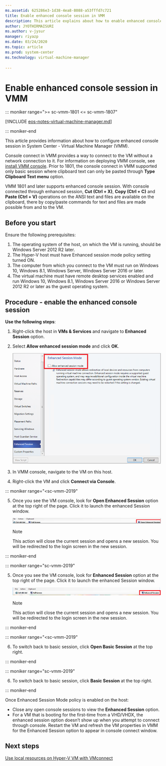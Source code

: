 ```yaml
---
ms.assetid: 625286e3-1d38-4ea8-8088-a53fffd7c721
title: Enable enhanced console session in VMM
description: This article explains about how to enable enhanced console session in System Center VMM.
author: JYOTHIRMAISURI
ms.author: v-jysur
manager: riyazp
ms.date: 03/24/2020
ms.topic: article
ms.prod: system-center
ms.technology: virtual-machine-manager

---
```


# Enable enhanced console session in VMM

::: moniker range=">= sc-vmm-1801 <= sc-vmm-1807"

[!INCLUDE [eos-notes-virtual-machine-manager.md](../includes/eos-notes-virtual-machine-manager.md)]

::: moniker-end

This article provides information about how to configure enhanced console session in System Center - Virtual Machine Manager (VMM).

Console connect in VMM provides a way to connect to the VM without a network connection to it.  For information on deploying VMM console, see [install VMM console](install-console.md). Prior to 1801, the console connect in VMM supported only basic session where clipboard text can only be pasted through **Type Clipboard Text menu** option.

VMM 1801 and later supports enhanced console session. With console connected through enhanced session,  **Cut (Ctrl + X)**, **Copy (Ctrl + C)** and **Paste (Ctrl + V)** operations on the ANSI text and files are available on the clipboard, there by copy/paste commands for text and files are made possible from and to the VM.


## Before you start
Ensure the following prerequisites:

1.  The operating system of the host, on which the VM is running, should be Windows Server 2012 R2 later.
2.	The Hyper-V host must have Enhanced session mode policy setting turned ON.
3.	The computer from which you connect to the VM must run on Windows 10, Windows 8.1, Windows Server, Windows Server 2016 or later.
4.	The virtual machine must have remote desktop services enabled and run Windows 10, Windows 8.1, Windows Server 2016 or Windows Server 2012 R2 or later as the guest operating system.

## Procedure - enable the enhanced console session

**Use the following steps**:

1. Right-click the host in **VMs & Services** and navigate to **Enhanced Session** option.
2. Select **Allow enhanced session mode** and click **OK**.

   ![allow enhanced session](media/enhanced-console/enhanced-console-enable.png)

3. In VMM console, navigate to the VM on this host.
4. Right-click the VM and click **Connect via Console**.


::: moniker range="<sc-vmm-2019"

5. Once you see the VM console, look for **Open Enhanced Session** option at the top right of the page. Click it to launch the enhanced Session window.

   ![enhanced console session](media/enhanced-console/enhanced-console-enabled-status.png)

   > [!NOTE]
   > This action will close the current session and opens a new session. You will be redirected to the login screen in the new session.

 ::: moniker-end

::: moniker range="sc-vmm-2019"

  5. Once you see the VM console, look for **Enhanced Session** option at the top right of the page. Click it to launch the enhanced Session window.

      ![enhanced console session](media/enhanced-console/enhanced-console-enabled-status-2019.png)

      > [!NOTE]
      > This action will close the current session and opens a new session. You will be redirected to the login screen in the new session.


::: moniker-end

::: moniker range="<sc-vmm-2019"

6. To switch back to basic session, click **Open Basic Session** at the top right.


::: moniker-end

::: moniker range="sc-vmm-2019"

6. To switch back to basic session, click **Basic Session** at the top right.

::: moniker-end

Once Enhanced Session Mode policy is enabled on the host:

- Close any open console sessions to view the **Enhanced Session** option.
- For a VM that is booting for the first-time from a VHD/VHDX, the enhanced session option doesn’t show up when you attempt to connect through console. Restart the VM and refresh the VM properties in VMM for the Enhanced Session option to appear in console connect window.


## Next steps
[Use local resources on Hyper-V VM with VMconnect](/virtualization/hyper-v-on-windows/user-guide/nested-virtualization)